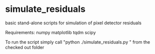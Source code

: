 # simulate_residuals
basic stand-alone scripts for simulation of pixel detector residuals

Requirements:
numpy
matplotlib
tqdm
scipy

To run the script simply call "python ./simulate_residuals.py " from the checked out folder
